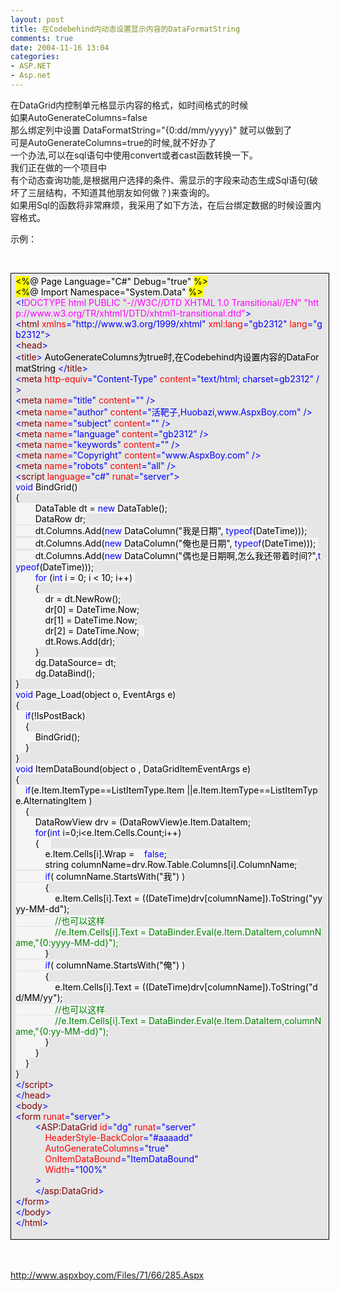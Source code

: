 ```yaml
---
layout: post
title: 在Codebehind内动态设置显示内容的DataFormatString
comments: true
date: 2004-11-16 13:04
categories:
- ASP.NET
- Asp.net
---
```


<p>在DataGrid内控制单元格显示内容的格式，如时间格式的时候<br />如果AutoGenerateColumns=false<br />那么绑定列中设置 DataFormatString="{0:dd/mm/yyyy}" 就可以做到了<br />可是AutoGenerateColumns=true的时候,就不好办了<br />一个办法,可以在sql语句中使用convert或者cast函数转换一下。<br />我们正在做的一个项目中<br />有个动态查询功能,是根据用户选择的条件、需显示的字段来动态生成Sql语句(破坏了三层结构，不知道其他朋友如何做？)来查询的。<br />如果用Sql的函数将非常麻烦，我采用了如下方法，在后台绑定数据的时候设置内容格式。</p>
<p>示例：</p>
<p> </p>
<div style="padding-right: 5.4pt; padding-left: 5.4pt; background: #e6e6e6; padding-bottom: 4px; width: 98%; word-break: break-all; padding-top: 4px; border: windowtext 0.5pt solid;">
<div>
<span style="COLOR: #000000; BACKGROUND-COLOR: #ffff00">&lt;%</span><span id="Codehighlighter1_2_35_Open_Text"><span style="COLOR: #000000; BACKGROUND-COLOR: #f5f5f5">@ Page Language</span><span style="COLOR: #000000; BACKGROUND-COLOR: #f5f5f5">=</span><span style="COLOR: #000000; BACKGROUND-COLOR: #f5f5f5">"</span><span style="COLOR: #000000; BACKGROUND-COLOR: #f5f5f5">C#</span><span style="COLOR: #000000; BACKGROUND-COLOR: #f5f5f5">"</span><span style="COLOR: #000000; BACKGROUND-COLOR: #f5f5f5"> Debug</span><span style="COLOR: #000000; BACKGROUND-COLOR: #f5f5f5">=</span><span style="COLOR: #000000; BACKGROUND-COLOR: #f5f5f5">"</span><span style="COLOR: #000000; BACKGROUND-COLOR: #f5f5f5">true</span><span style="COLOR: #000000; BACKGROUND-COLOR: #f5f5f5">"</span><span style="COLOR: #000000; BACKGROUND-COLOR: #f5f5f5"> </span></span><span style="COLOR: #000000; BACKGROUND-COLOR: #ffff00">%&gt;</span><span style="COLOR: #000000"><br /></span><span style="COLOR: #000000; BACKGROUND-COLOR: #ffff00">&lt;%</span><span id="Codehighlighter1_41_73_Open_Text"><span style="COLOR: #000000; BACKGROUND-COLOR: #f5f5f5">@ Import Namespace</span><span style="COLOR: #000000; BACKGROUND-COLOR: #f5f5f5">=</span><span style="COLOR: #000000; BACKGROUND-COLOR: #f5f5f5">"</span><span style="COLOR: #000000; BACKGROUND-COLOR: #f5f5f5">System.Data</span><span style="COLOR: #000000; BACKGROUND-COLOR: #f5f5f5">"</span><span style="COLOR: #000000; BACKGROUND-COLOR: #f5f5f5"> </span></span><span style="COLOR: #000000; BACKGROUND-COLOR: #ffff00">%&gt;</span><span style="COLOR: #000000"><br /></span><span style="COLOR: #0000ff">&lt;!</span><span style="COLOR: #ff00ff">DOCTYPE html PUBLIC "-//W3C//DTD XHTML 1.0 Transitional//EN" "http://www.w3.org/TR/xhtml1/DTD/xhtml1-transitional.dtd"</span><span style="COLOR: #0000ff">&gt;</span><span style="COLOR: #000000"><br /></span><span style="COLOR: #0000ff">&lt;</span><span style="COLOR: #800000">html </span><span style="COLOR: #ff0000">xmlns</span><span style="COLOR: #0000ff">="http://www.w3.org/1999/xhtml"</span><span style="COLOR: #ff0000"> xml:lang</span><span style="COLOR: #0000ff">="gb2312"</span><span style="COLOR: #ff0000"> lang</span><span style="COLOR: #0000ff">="gb2312"</span><span style="COLOR: #0000ff">&gt;</span><span style="COLOR: #000000"><br /></span><span style="COLOR: #0000ff">&lt;</span><span style="COLOR: #800000">head</span><span style="COLOR: #0000ff">&gt;</span><span style="COLOR: #000000"><br /></span><span style="COLOR: #0000ff">&lt;</span><span style="COLOR: #800000">title</span><span style="COLOR: #0000ff">&gt;</span><span style="COLOR: #000000"> AutoGenerateColumns为true时,在Codebehind内设置内容的DataFormatString </span><span style="COLOR: #0000ff">&lt;/</span><span style="COLOR: #800000">title</span><span style="COLOR: #0000ff">&gt;</span><span style="COLOR: #000000"><br /></span><span style="COLOR: #0000ff">&lt;</span><span style="COLOR: #800000">meta </span><span style="COLOR: #ff0000">http-equiv</span><span style="COLOR: #0000ff">="Content-Type"</span><span style="COLOR: #ff0000"> content</span><span style="COLOR: #0000ff">="text/html; charset=gb2312"</span><span style="COLOR: #ff0000"> </span><span style="COLOR: #0000ff">/&gt;</span><span style="COLOR: #000000"><br /></span><span style="COLOR: #0000ff">&lt;</span><span style="COLOR: #800000">meta </span><span style="COLOR: #ff0000">name</span><span style="COLOR: #0000ff">="title"</span><span style="COLOR: #ff0000"> content</span><span style="COLOR: #0000ff">=""</span><span style="COLOR: #ff0000"> </span><span style="COLOR: #0000ff">/&gt;</span><span style="COLOR: #000000"><br /></span><span style="COLOR: #0000ff">&lt;</span><span style="COLOR: #800000">meta </span><span style="COLOR: #ff0000">name</span><span style="COLOR: #0000ff">="author"</span><span style="COLOR: #ff0000"> content</span><span style="COLOR: #0000ff">="活靶子,Huobazi,www.AspxBoy.com"</span><span style="COLOR: #ff0000"> </span><span style="COLOR: #0000ff">/&gt;</span><span style="COLOR: #000000"><br /></span><span style="COLOR: #0000ff">&lt;</span><span style="COLOR: #800000">meta </span><span style="COLOR: #ff0000">name</span><span style="COLOR: #0000ff">="subject"</span><span style="COLOR: #ff0000"> content</span><span style="COLOR: #0000ff">=""</span><span style="COLOR: #ff0000"> </span><span style="COLOR: #0000ff">/&gt;</span><span style="COLOR: #000000"><br /></span><span style="COLOR: #0000ff">&lt;</span><span style="COLOR: #800000">meta </span><span style="COLOR: #ff0000">name</span><span style="COLOR: #0000ff">="language"</span><span style="COLOR: #ff0000"> content</span><span style="COLOR: #0000ff">="gb2312"</span><span style="COLOR: #ff0000"> </span><span style="COLOR: #0000ff">/&gt;</span><span style="COLOR: #000000"><br /></span><span style="COLOR: #0000ff">&lt;</span><span style="COLOR: #800000">meta </span><span style="COLOR: #ff0000">name</span><span style="COLOR: #0000ff">="keywords"</span><span style="COLOR: #ff0000"> content</span><span style="COLOR: #0000ff">=""</span><span style="COLOR: #ff0000"> </span><span style="COLOR: #0000ff">/&gt;</span><span style="COLOR: #000000"><br /></span><span style="COLOR: #0000ff">&lt;</span><span style="COLOR: #800000">meta </span><span style="COLOR: #ff0000">name</span><span style="COLOR: #0000ff">="Copyright"</span><span style="COLOR: #ff0000"> content</span><span style="COLOR: #0000ff">="www.AspxBoy.com"</span><span style="COLOR: #ff0000"> </span><span style="COLOR: #0000ff">/&gt;</span><span style="COLOR: #000000"><br /></span><span style="COLOR: #0000ff">&lt;</span><span style="COLOR: #800000">meta </span><span style="COLOR: #ff0000">name</span><span style="COLOR: #0000ff">="robots"</span><span style="COLOR: #ff0000"> content</span><span style="COLOR: #0000ff">="all"</span><span style="COLOR: #ff0000"> </span><span style="COLOR: #0000ff">/&gt;</span><span style="COLOR: #000000"><br /></span><span style="COLOR: #0000ff">&lt;</span><span style="COLOR: #800000">script </span><span style="COLOR: #ff0000">language</span><span style="COLOR: #0000ff">="c#"</span><span style="COLOR: #ff0000"> runat</span><span style="COLOR: #0000ff">="server"</span><span style="COLOR: #0000ff">&gt;</span><span id="Codehighlighter1_763_2162_Open_Text"><span style="COLOR: #000000; BACKGROUND-COLOR: #f5f5f5"><br /></span><span style="COLOR: #0000ff; BACKGROUND-COLOR: #f5f5f5">void</span><span style="COLOR: #000000; BACKGROUND-COLOR: #f5f5f5"> BindGrid()<br /></span><span id="Codehighlighter1_780_1285_Open_Text"><span style="COLOR: #000000; BACKGROUND-COLOR: #f5f5f5">{<br />        DataTable dt </span><span style="COLOR: #000000; BACKGROUND-COLOR: #f5f5f5">=</span><span style="COLOR: #000000; BACKGROUND-COLOR: #f5f5f5"> </span><span style="COLOR: #0000ff; BACKGROUND-COLOR: #f5f5f5">new</span><span style="COLOR: #000000; BACKGROUND-COLOR: #f5f5f5"> DataTable();<br />        DataRow dr;<br />        dt.Columns.Add(</span><span style="COLOR: #0000ff; BACKGROUND-COLOR: #f5f5f5">new</span><span style="COLOR: #000000; BACKGROUND-COLOR: #f5f5f5"> DataColumn(</span><span style="COLOR: #000000; BACKGROUND-COLOR: #f5f5f5">"</span><span style="COLOR: #000000; BACKGROUND-COLOR: #f5f5f5">我是日期</span><span style="COLOR: #000000; BACKGROUND-COLOR: #f5f5f5">"</span><span style="COLOR: #000000; BACKGROUND-COLOR: #f5f5f5">, </span><span style="COLOR: #0000ff; BACKGROUND-COLOR: #f5f5f5">typeof</span><span style="COLOR: #000000; BACKGROUND-COLOR: #f5f5f5">(DateTime)));<br />        dt.Columns.Add(</span><span style="COLOR: #0000ff; BACKGROUND-COLOR: #f5f5f5">new</span><span style="COLOR: #000000; BACKGROUND-COLOR: #f5f5f5"> DataColumn(</span><span style="COLOR: #000000; BACKGROUND-COLOR: #f5f5f5">"</span><span style="COLOR: #000000; BACKGROUND-COLOR: #f5f5f5">俺也是日期</span><span style="COLOR: #000000; BACKGROUND-COLOR: #f5f5f5">"</span><span style="COLOR: #000000; BACKGROUND-COLOR: #f5f5f5">, </span><span style="COLOR: #0000ff; BACKGROUND-COLOR: #f5f5f5">typeof</span><span style="COLOR: #000000; BACKGROUND-COLOR: #f5f5f5">(DateTime))); <br />        dt.Columns.Add(</span><span style="COLOR: #0000ff; BACKGROUND-COLOR: #f5f5f5">new</span><span style="COLOR: #000000; BACKGROUND-COLOR: #f5f5f5"> DataColumn(</span><span style="COLOR: #000000; BACKGROUND-COLOR: #f5f5f5">"</span><span style="COLOR: #000000; BACKGROUND-COLOR: #f5f5f5">偶也是日期啊,怎么我还带着时间?</span><span style="COLOR: #000000; BACKGROUND-COLOR: #f5f5f5">"</span><span style="COLOR: #000000; BACKGROUND-COLOR: #f5f5f5">,</span><span style="COLOR: #0000ff; BACKGROUND-COLOR: #f5f5f5">typeof</span><span style="COLOR: #000000; BACKGROUND-COLOR: #f5f5f5">(DateTime)));<br />        </span><span style="COLOR: #0000ff; BACKGROUND-COLOR: #f5f5f5">for</span><span style="COLOR: #000000; BACKGROUND-COLOR: #f5f5f5"> (</span><span style="COLOR: #0000ff; BACKGROUND-COLOR: #f5f5f5">int</span><span style="COLOR: #000000; BACKGROUND-COLOR: #f5f5f5"> i </span><span style="COLOR: #000000; BACKGROUND-COLOR: #f5f5f5">=</span><span style="COLOR: #000000; BACKGROUND-COLOR: #f5f5f5"> </span><span style="COLOR: #000000; BACKGROUND-COLOR: #f5f5f5">0</span><span style="COLOR: #000000; BACKGROUND-COLOR: #f5f5f5">; i </span><span style="COLOR: #000000; BACKGROUND-COLOR: #f5f5f5">&lt;</span><span style="COLOR: #000000; BACKGROUND-COLOR: #f5f5f5"> </span><span style="COLOR: #000000; BACKGROUND-COLOR: #f5f5f5">10</span><span style="COLOR: #000000; BACKGROUND-COLOR: #f5f5f5">; i</span><span style="COLOR: #000000; BACKGROUND-COLOR: #f5f5f5">++</span><span style="COLOR: #000000; BACKGROUND-COLOR: #f5f5f5">) <br />        </span><span id="Codehighlighter1_1081_1245_Open_Text"><span style="COLOR: #000000; BACKGROUND-COLOR: #f5f5f5">{<br />            dr </span><span style="COLOR: #000000; BACKGROUND-COLOR: #f5f5f5">=</span><span style="COLOR: #000000; BACKGROUND-COLOR: #f5f5f5"> dt.NewRow();<br />            dr[</span><span style="COLOR: #000000; BACKGROUND-COLOR: #f5f5f5">0</span><span style="COLOR: #000000; BACKGROUND-COLOR: #f5f5f5">] </span><span style="COLOR: #000000; BACKGROUND-COLOR: #f5f5f5">=</span><span style="COLOR: #000000; BACKGROUND-COLOR: #f5f5f5"> DateTime.Now;<br />            dr[</span><span style="COLOR: #000000; BACKGROUND-COLOR: #f5f5f5">1</span><span style="COLOR: #000000; BACKGROUND-COLOR: #f5f5f5">] </span><span style="COLOR: #000000; BACKGROUND-COLOR: #f5f5f5">=</span><span style="COLOR: #000000; BACKGROUND-COLOR: #f5f5f5"> DateTime.Now;<br />            dr[</span><span style="COLOR: #000000; BACKGROUND-COLOR: #f5f5f5">2</span><span style="COLOR: #000000; BACKGROUND-COLOR: #f5f5f5">] </span><span style="COLOR: #000000; BACKGROUND-COLOR: #f5f5f5">=</span><span style="COLOR: #000000; BACKGROUND-COLOR: #f5f5f5"> DateTime.Now;  <br />            dt.Rows.Add(dr);<br />        }</span></span><span style="COLOR: #000000; BACKGROUND-COLOR: #f5f5f5"><br />        dg.DataSource</span><span style="COLOR: #000000; BACKGROUND-COLOR: #f5f5f5">=</span><span style="COLOR: #000000; BACKGROUND-COLOR: #f5f5f5"> dt;<br />        dg.DataBind();<br />}</span></span><span style="COLOR: #000000; BACKGROUND-COLOR: #f5f5f5"><br /></span><span style="COLOR: #0000ff; BACKGROUND-COLOR: #f5f5f5">void</span><span style="COLOR: #000000; BACKGROUND-COLOR: #f5f5f5"> Page_Load(object o, EventArgs e)<br /></span><span id="Codehighlighter1_1325_1364_Open_Text"><span style="COLOR: #000000; BACKGROUND-COLOR: #f5f5f5">{<br />    </span><span style="COLOR: #0000ff; BACKGROUND-COLOR: #f5f5f5">if</span><span style="COLOR: #000000; BACKGROUND-COLOR: #f5f5f5">(</span><span style="COLOR: #000000; BACKGROUND-COLOR: #f5f5f5">!</span><span style="COLOR: #000000; BACKGROUND-COLOR: #f5f5f5">IsPostBack)<br />    </span><span id="Codehighlighter1_1345_1362_Open_Text"><span style="COLOR: #000000; BACKGROUND-COLOR: #f5f5f5">{<br />        BindGrid();<br />    }</span></span><span style="COLOR: #000000; BACKGROUND-COLOR: #f5f5f5"><br />}</span></span><span style="COLOR: #000000; BACKGROUND-COLOR: #f5f5f5"><br /></span><span style="COLOR: #0000ff; BACKGROUND-COLOR: #f5f5f5">void</span><span style="COLOR: #000000; BACKGROUND-COLOR: #f5f5f5"> ItemDataBound(object o , DataGridItemEventArgs e)<br /></span><span id="Codehighlighter1_1421_2161_Open_Text"><span style="COLOR: #000000; BACKGROUND-COLOR: #f5f5f5">{<br />    </span><span style="COLOR: #0000ff; BACKGROUND-COLOR: #f5f5f5">if</span><span style="COLOR: #000000; BACKGROUND-COLOR: #f5f5f5">(e.Item.ItemType</span><span style="COLOR: #000000; BACKGROUND-COLOR: #f5f5f5">==</span><span style="COLOR: #000000; BACKGROUND-COLOR: #f5f5f5">ListItemType.Item </span><span style="COLOR: #000000; BACKGROUND-COLOR: #f5f5f5">||</span><span style="COLOR: #000000; BACKGROUND-COLOR: #f5f5f5">e.Item.ItemType</span><span style="COLOR: #000000; BACKGROUND-COLOR: #f5f5f5">==</span><span style="COLOR: #000000; BACKGROUND-COLOR: #f5f5f5">ListItemType.AlternatingItem )<br />    </span><span id="Codehighlighter1_1513_2159_Open_Text"><span style="COLOR: #000000; BACKGROUND-COLOR: #f5f5f5">{<br />        DataRowView drv </span><span style="COLOR: #000000; BACKGROUND-COLOR: #f5f5f5">=</span><span style="COLOR: #000000; BACKGROUND-COLOR: #f5f5f5"> (DataRowView)e.Item.DataItem;<br />        </span><span style="COLOR: #0000ff; BACKGROUND-COLOR: #f5f5f5">for</span><span style="COLOR: #000000; BACKGROUND-COLOR: #f5f5f5">(</span><span style="COLOR: #0000ff; BACKGROUND-COLOR: #f5f5f5">int</span><span style="COLOR: #000000; BACKGROUND-COLOR: #f5f5f5"> i</span><span style="COLOR: #000000; BACKGROUND-COLOR: #f5f5f5">=</span><span style="COLOR: #000000; BACKGROUND-COLOR: #f5f5f5">0</span><span style="COLOR: #000000; BACKGROUND-COLOR: #f5f5f5">;i</span><span style="COLOR: #000000; BACKGROUND-COLOR: #f5f5f5">&lt;</span><span style="COLOR: #000000; BACKGROUND-COLOR: #f5f5f5">e.Item.Cells.Count;i</span><span style="COLOR: #000000; BACKGROUND-COLOR: #f5f5f5">++</span><span style="COLOR: #000000; BACKGROUND-COLOR: #f5f5f5">)<br />        </span><span id="Codehighlighter1_1607_2156_Open_Text"><span style="COLOR: #000000; BACKGROUND-COLOR: #f5f5f5">{     <br />            e.Item.Cells[i].Wrap </span><span style="COLOR: #000000; BACKGROUND-COLOR: #f5f5f5">=</span><span style="COLOR: #000000; BACKGROUND-COLOR: #f5f5f5">    </span><span style="COLOR: #0000ff; BACKGROUND-COLOR: #f5f5f5">false</span><span style="COLOR: #000000; BACKGROUND-COLOR: #f5f5f5">;<br />            string columnName</span><span style="COLOR: #000000; BACKGROUND-COLOR: #f5f5f5">=</span><span style="COLOR: #000000; BACKGROUND-COLOR: #f5f5f5">drv.Row.Table.Columns[i].ColumnName;<br />            </span><span style="COLOR: #0000ff; BACKGROUND-COLOR: #f5f5f5">if</span><span style="COLOR: #000000; BACKGROUND-COLOR: #f5f5f5">( columnName.StartsWith(</span><span style="COLOR: #000000; BACKGROUND-COLOR: #f5f5f5">"</span><span style="COLOR: #000000; BACKGROUND-COLOR: #f5f5f5">我</span><span style="COLOR: #000000; BACKGROUND-COLOR: #f5f5f5">"</span><span style="COLOR: #000000; BACKGROUND-COLOR: #f5f5f5">) )<br />            </span><span id="Codehighlighter1_1741_1928_Open_Text"><span style="COLOR: #000000; BACKGROUND-COLOR: #f5f5f5">{<br />                e.Item.Cells[i].Text </span><span style="COLOR: #000000; BACKGROUND-COLOR: #f5f5f5">=</span><span style="COLOR: #000000; BACKGROUND-COLOR: #f5f5f5"> ((DateTime)drv[columnName]).ToString(</span><span style="COLOR: #000000; BACKGROUND-COLOR: #f5f5f5">"</span><span style="COLOR: #000000; BACKGROUND-COLOR: #f5f5f5">yyyy-MM-dd</span><span style="COLOR: #000000; BACKGROUND-COLOR: #f5f5f5">"</span><span style="COLOR: #000000; BACKGROUND-COLOR: #f5f5f5">);<br />                </span><span style="COLOR: #008000; BACKGROUND-COLOR: #f5f5f5">//</span><span style="COLOR: #008000; BACKGROUND-COLOR: #f5f5f5">也可以这样</span><span style="COLOR: #008000; BACKGROUND-COLOR: #f5f5f5"><br /></span><span style="COLOR: #000000; BACKGROUND-COLOR: #f5f5f5">                </span><span style="COLOR: #008000; BACKGROUND-COLOR: #f5f5f5">//</span><span style="COLOR: #008000; BACKGROUND-COLOR: #f5f5f5">e.Item.Cells[i].Text = DataBinder.Eval(e.Item.DataItem,columnName,"{0:yyyy-MM-dd}");</span><span style="COLOR: #008000; BACKGROUND-COLOR: #f5f5f5"><br /></span><span style="COLOR: #000000; BACKGROUND-COLOR: #f5f5f5">            }</span></span><span style="COLOR: #000000; BACKGROUND-COLOR: #f5f5f5"><br />            </span><span style="COLOR: #0000ff; BACKGROUND-COLOR: #f5f5f5">if</span><span style="COLOR: #000000; BACKGROUND-COLOR: #f5f5f5">( columnName.StartsWith(</span><span style="COLOR: #000000; BACKGROUND-COLOR: #f5f5f5">"</span><span style="COLOR: #000000; BACKGROUND-COLOR: #f5f5f5">俺</span><span style="COLOR: #000000; BACKGROUND-COLOR: #f5f5f5">"</span><span style="COLOR: #000000; BACKGROUND-COLOR: #f5f5f5">) )<br />            </span><span id="Codehighlighter1_1969_2152_Open_Text"><span style="COLOR: #000000; BACKGROUND-COLOR: #f5f5f5">{<br />                e.Item.Cells[i].Text </span><span style="COLOR: #000000; BACKGROUND-COLOR: #f5f5f5">=</span><span style="COLOR: #000000; BACKGROUND-COLOR: #f5f5f5"> ((DateTime)drv[columnName]).ToString(</span><span style="COLOR: #000000; BACKGROUND-COLOR: #f5f5f5">"</span><span style="COLOR: #000000; BACKGROUND-COLOR: #f5f5f5">dd/MM/yy</span><span style="COLOR: #000000; BACKGROUND-COLOR: #f5f5f5">"</span><span style="COLOR: #000000; BACKGROUND-COLOR: #f5f5f5">);<br />                </span><span style="COLOR: #008000; BACKGROUND-COLOR: #f5f5f5">//</span><span style="COLOR: #008000; BACKGROUND-COLOR: #f5f5f5">也可以这样</span><span style="COLOR: #008000; BACKGROUND-COLOR: #f5f5f5"><br /></span><span style="COLOR: #000000; BACKGROUND-COLOR: #f5f5f5">                </span><span style="COLOR: #008000; BACKGROUND-COLOR: #f5f5f5">//</span><span style="COLOR: #008000; BACKGROUND-COLOR: #f5f5f5">e.Item.Cells[i].Text = DataBinder.Eval(e.Item.DataItem,columnName,"{0:yy-MM-dd}");</span><span style="COLOR: #008000; BACKGROUND-COLOR: #f5f5f5"><br /></span><span style="COLOR: #000000; BACKGROUND-COLOR: #f5f5f5">            }</span></span><span style="COLOR: #000000; BACKGROUND-COLOR: #f5f5f5"><br />        }</span></span><span style="COLOR: #000000; BACKGROUND-COLOR: #f5f5f5"><br />    }</span></span><span style="COLOR: #000000; BACKGROUND-COLOR: #f5f5f5"><br />}</span></span><span style="COLOR: #000000; BACKGROUND-COLOR: #f5f5f5"><br /></span></span><span style="COLOR: #0000ff">&lt;/</span><span style="COLOR: #800000">script</span><span style="COLOR: #0000ff">&gt;</span><span style="COLOR: #000000"><br /></span><span style="COLOR: #0000ff">&lt;/</span><span style="COLOR: #800000">head</span><span style="COLOR: #0000ff">&gt;</span><span style="COLOR: #000000"><br /></span><span style="COLOR: #0000ff">&lt;</span><span style="COLOR: #800000">body</span><span style="COLOR: #0000ff">&gt;</span><span style="COLOR: #000000"><br /></span><span style="COLOR: #0000ff">&lt;</span><span style="COLOR: #800000">form </span><span style="COLOR: #ff0000">runat</span><span style="COLOR: #0000ff">="server"</span><span style="COLOR: #0000ff">&gt;</span><span style="COLOR: #000000"><br />        </span><span style="COLOR: #0000ff">&lt;</span><span style="COLOR: #800000">ASP:DataGrid </span><span style="COLOR: #ff0000">id</span><span style="COLOR: #0000ff">="dg"</span><span style="COLOR: #ff0000"> runat</span><span style="COLOR: #0000ff">="server"</span><span style="COLOR: #ff0000">       <br />            HeaderStyle-BackColor</span><span style="COLOR: #0000ff">="#aaaadd"</span><span style="COLOR: #ff0000"><br />            AutoGenerateColumns</span><span style="COLOR: #0000ff">="true"</span><span style="COLOR: #ff0000"><br />            OnItemDataBound</span><span style="COLOR: #0000ff">="ItemDataBound"</span><span style="COLOR: #ff0000"><br />            Width</span><span style="COLOR: #0000ff">="100%"</span><span style="COLOR: #ff0000"><br />        </span><span style="COLOR: #0000ff">&gt;</span><span style="COLOR: #000000"><br />        </span><span style="COLOR: #0000ff">&lt;/</span><span style="COLOR: #800000">asp:DataGrid</span><span style="COLOR: #0000ff">&gt;</span><span style="COLOR: #000000">        <br /></span><span style="COLOR: #0000ff">&lt;/</span><span style="COLOR: #800000">form</span><span style="COLOR: #0000ff">&gt;</span><span style="COLOR: #000000"><br /></span><span style="COLOR: #0000ff">&lt;/</span><span style="COLOR: #800000">body</span><span style="COLOR: #0000ff">&gt;</span><span style="COLOR: #000000"><br /></span><span style="COLOR: #0000ff">&lt;/</span><span style="COLOR: #800000">html</span><span style="COLOR: #0000ff">&gt;</span>
</div>
<p></p>
</div>
<br /> <p><a href="http://www.aspxboy.com/Files/71/66/285.Aspx">http://www.aspxboy.com/Files/71/66/285.Aspx</a></p>				
